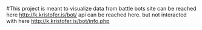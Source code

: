 #This project is meant to visualize data from battle bots
site can be reached here http://k.kristofer.is/bot/
api can be reached here. but not interacted with here http://k.kristofer.is/bot/info.php

